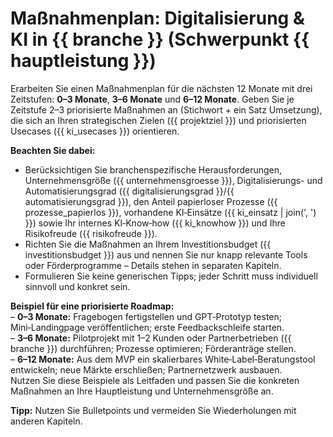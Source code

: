 # Maßnahmenplan: Digitalisierung & KI in {{ branche }} (Schwerpunkt {{ hauptleistung }})

Erarbeiten Sie einen Maßnahmenplan für die nächsten 12 Monate mit drei Zeitstufen: **0–3 Monate**, **3–6 Monate** und **6–12 Monate**. Geben Sie je Zeitstufe 2–3 priorisierte Maßnahmen an (Stichwort + ein Satz Umsetzung), die sich an Ihren strategischen Zielen ({{ projektziel }}) und priorisierten Usecases ({{ ki_usecases }}) orientieren.

**Beachten Sie dabei:**
* Berücksichtigen Sie branchenspezifische Herausforderungen, Unternehmensgröße ({{ unternehmensgroesse }}), Digitalisierungs- und Automatisierungsgrad ({{ digitalisierungsgrad }}/{{ automatisierungsgrad }}), den Anteil papierloser Prozesse ({{ prozesse_papierlos }}), vorhandene KI‑Einsätze ({{ ki_einsatz | join(', ') }}) sowie Ihr internes KI‑Know‑how ({{ ki_knowhow }}) und Ihre Risikofreude ({{ risikofreude }}).
* Richten Sie die Maßnahmen an Ihrem Investitionsbudget ({{ investitionsbudget }}) aus und nennen Sie nur knapp relevante Tools oder Förderprogramme – Details stehen in separaten Kapiteln.
* Formulieren Sie keine generischen Tipps; jeder Schritt muss individuell sinnvoll und konkret sein.

**Beispiel für eine priorisierte Roadmap:**  
  – **0–3 Monate:** Fragebogen fertigstellen und GPT‑Prototyp testen; Mini‑Landingpage veröffentlichen; erste Feedbackschleife starten.  
  – **3–6 Monate:** Pilotprojekt mit 1–2 Kunden oder Partnerbetrieben ({{ branche }}) durchführen; Prozesse optimieren; Förderanträge stellen.  
  – **6–12 Monate:** Aus dem MVP ein skalierbares White‑Label‑Beratungstool entwickeln; neue Märkte erschließen; Partnernetzwerk ausbauen.  
Nutzen Sie diese Beispiele als Leitfaden und passen Sie die konkreten Maßnahmen an Ihre Hauptleistung und Unternehmensgröße an.

**Tipp:** Nutzen Sie Bulletpoints und vermeiden Sie Wiederholungen mit anderen Kapiteln.
